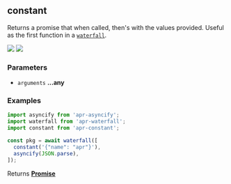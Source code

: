 <!-- Generated by documentation.js. Update this documentation by updating the source code. -->

## constant

<a id="constant"></a>
Returns a promise that when called, then's with the values provided. Useful as the first function in a [`waterfall`][1].

[![][3]][2] [![][4]][2]

### Parameters

- `arguments` **...any**

### Examples

```javascript
import asyncify from 'apr-asyncify';
import waterfall from 'apr-waterfall';
import constant from 'apr-constant';

const pkg = await waterfall([
  constant('{"name": "apr"}'),
  asyncify(JSON.parse),
]);
```

Returns **[Promise][5]**

[1]: #waterfall
[2]: https://www.npmjs.com/package/apr-constant
[3]: https://img.shields.io/npm/v/apr-constant.svg?style=flat-square
[4]: https://img.shields.io/npm/l/apr-constant.svg?style=flat-square
[5]: https://developer.mozilla.org/docs/Web/JavaScript/Reference/Global_Objects/Promise
